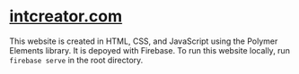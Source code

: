 # [intcreator.com](https://beta.intcreator.com/)

This website is created in HTML, CSS, and JavaScript using the Polymer Elements library.  It is depoyed with Firebase.  To run this website locally, run `firebase serve` in the root directory.

